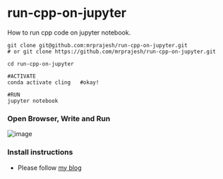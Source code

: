 # run-cpp-on-jupyter
How to run cpp code on jupyter notebook. 


```
git clone git@github.com:mrprajesh/run-cpp-on-jupyter.git 
# or git clone https://github.com/mrprajesh/run-cpp-on-jupyter.git

cd run-cpp-on-jupyter

#ACTIVATE
conda activate cling   #okay!

#RUN
jupyter notebook 

```

### Open Browser, Write and Run


![image](https://user-images.githubusercontent.com/259998/209522456-883c5e3d-8b48-4067-9fe4-89030fad6884.png)


### Install instructions

- Please follow [my blog](https://mrprajesh.co.in/blog/)
